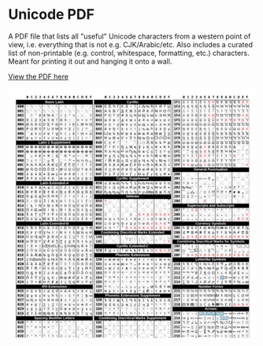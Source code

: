 
# Unicode PDF

A PDF file that lists all "useful" Unicode characters from a western point of view, i.e. everything that is not e.g. CJK/Arabic/etc. Also includes a curated list of non-printable (e.g. control, whitespace, formatting, etc.) characters. Meant for printing it out and hanging it onto a wall.

[View the PDF here](https://benjaminaster.github.io/unicode-pdf/unicode.pdf)

![Preview of the PDF](./assets/preview.png)
